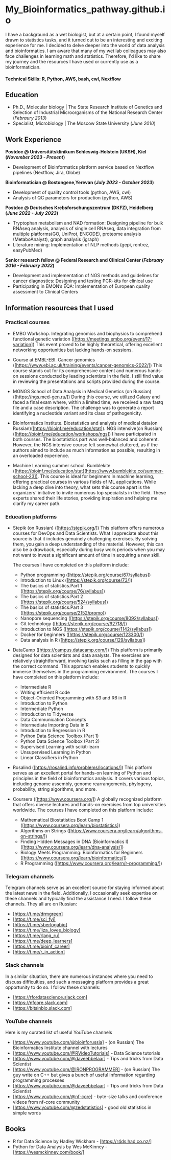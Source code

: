 # My_Bioinformatics_pathway.github.io
I have a background as a wet biologist, but at a certain point, I found myself drawn to statistics tasks, and it turned out to be an interesting and exciting experience for me. I decided to delve deeper into the world of data analysis and bioinformatics. I am aware that many of my wet lab colleagues may also face challenges in learning math and statistics. Therefore, I'd like to share my journey and the resources I have used or currently use as a bioinformatician. 

#### Technical Skills: R, Python, AWS, bash, cwl, Nextflow

## Education
- Ph.D., Molecular biology | The State Research Institute of Genetics and Selection of Industrial Microorganisms of the National Research Center (_Febraury 2013_)								       		
- Specialist, Microbiology	| The Moscow State University (_June 2010_)	 			        		


## Work Experience
**Postdoc @ Universitätsklinikum Schleswig-Holstein (UKSH), Kiel (_November 2023 - Present_)**
-  Development of Bioinformatics platform service based on Nextflow pipelines (Nextflow, Jira, Globe)

 **Bioinformatician @ Bostongene,Yerevan (_July 2023 - October 2023_)** 
 -  Development of quality control tools (python, AWS, cwl)
 -  Analysis of QC parameters for production (python, AWS)

**Postdoc @ Deutsches Krebsforschungszentrum (DKFZ), Heidelberg (_June 2022 - July 2023_)**
-  Tryptophan metabolism and NAD formation: Designing pipeline for bulk RNAseq analysis, analysis of single cell
 RNAseq, data integration from multiple platforms(GO, UniProt, ENCODE), proteome analysis (MetaboAnalyst), graph
 analysis (igraph)
- Literature mining: Implementation of NLP methods (gepi, rentrez, easyPubMed)

**Senior research fellow @ Federal Research and Clinical Center (_February 2016 - February 2022_)**
- Development and implementation of NGS methods and guidelines for cancer diagnostics: Designing and testing
 PCR-kits for clinical use
- Participating in EMQN’s EQA: Implementation of European quality assessment to Clinical Centers

## Information resources that I used 

### Practical courses
- EMBO Workshop. Integrating genomics and biophysics to comprehend functional genetic variation ([https://meetings.embo.org/event/17-variation])
  This event proved to be highly theoretical, offering excellent networking opportunities but lacking hands-on sessions.
  
- Course at EMBL-EBI. Cancer genomics ([https://www.ebi.ac.uk/training/events/cancer-genomics-2022/])
  This course stands out for its comprehensive content and numerous hands-on sessions conducted by leading scientists in the field. I still find value in reviewing the presentations and scripts 
  provided during the course.
  
- MGNGS School of Data Analysis in Medical Genetics (on Russian) ([https://ngs.med-gen.ru/])
  During this course, we utilized Galaxy and faced a final exam where, within a limited time, we received a raw fastq file and a case description. The challenge was to generate a report 
  identifying a nucleotide variant and its class of pathogenicity.
  
- Bioinformatics Institute. Biostatistics and analysis of medical data(on Russian)([https://bioinf.me/education/stat]). NGS intensive(on Russian) ([https://bioinf.me/education/workshops/ngs])
  I have participated in both courses. The biostatistics part was well-balanced and coherent. However, the NGS intensive course felt somewhat cluttered, as if the authors aimed to include as 
  much information as possible, resulting in an overloaded experience.
  
- Machine Learning summer school. Bumblekite ([https://bioinf.me/education/stat](https://www.bumblekite.co/summer-school-23]). 
  This course is ideal for beginners in machine learning, offering practical courses in various fields of ML applications. While lacking a deep dive into theory, what sets this course apart is 
  the organizers' initiative to invite numerous top specialists in the field. These experts shared their life stories, providing inspiration and helping me clarify my career path.
  
### Education platforms
- Stepik (on Russian) ([https://stepik.org/])
  This platform offers numerous courses for DevOps and Data Scientists. What I appreciate about this source is that it includes genuinely challenging exercises. By solving them, you gain a deep 
  understanding of the material. However, this can also be a drawback, especially during busy work periods when you may not want to invest a significant amount of time in acquiring a new skill.

  The courses I have completed on this platform include:
  - Python programming ([https://stepik.org/course/67/syllabus])
  - Introduction to Linux ([https://stepik.org/course/73/])
  - The basics of statistics.Part 1 ([https://stepik.org/course/76/syllabus])
  - The basics of statistics.Part 2 ([https://stepik.org/course/524/syllabus])
  - The basics of statistics.Part 3 ([https://stepik.org/course/2152/promo])
  - Nanopore sequencing ([https://stepik.org/course/8092/syllabus])
  - Git technology ([https://stepik.org/course/92718/])
  - Introduction to NGS ([https://stepik.org/course/1142/syllabus])
  - Docker for beginners ([https://stepik.org/course/123300/])
  - Data analysis in R ([https://stepik.org/course/129/syllabus])

- DataCamp ([https://campus.datacamp.com/])
  This platform is primarily designed for data scientists and data analysts. The exercises are relatively straightforward, involving tasks such as filling in the gap with the correct command. 
  This approach enables students to quickly immerse themselves in the programming environment.
  The courses I have completed on this platform include:
   - Intermediate R
   - Writing efficient R code
   - Object-Oriented Programming with S3 and R6 in R
   - Introduction to Python
   - Intermediate Python
   - Introduction to Tidyverse
   - Data Communication Concepts
   - Intermediate Importing Data in R
   - Introduction to Regression in R
   - Python Data Science Toolbox (Part 1)
   - Python Data Science Toolbox (Part 2)
   - Supervised Learning with scikit-learn
   - Unsupervised Learning in Python
   - Linear Classifiers in Python
 
- Rosalind ([https://rosalind.info/problems/locations/])
  This platform serves as an excellent portal for hands-on learning of Python and principles in the field of bioinformatics analysis. It covers various topics, including genome assembly, genome 
  rearrangements, phylogeny, probability, string algorithms, and more.

- Coursera ([https://www.coursera.org/])
  A globally recognized platform that offers diverse lectures and hands-on exercises from top universities worldwide.
  The courses I have completed on this platform include:
  - Mathematical Biostatistics Boot Camp 1 ([https://www.coursera.org/learn/biostatistics])
  - Algorithms on Strings ([https://www.coursera.org/learn/algorithms-on-strings/])
  - Finding Hidden Messages in DNA (Bioinformatics I) ([https://www.coursera.org/learn/dna-analysis/])
  - Biology Meets Programming: Bioinformatics for Beginners ([https://www.coursera.org/learn/bioinformatics/])
  - R Programming ([https://www.coursera.org/learn/r-programming/])
  
### Telegram channels
Telegram channels serve as an excellent source for staying informed about the latest news in the field. Additionally, I occasionally seek expertise on these channels and typically find the assistance I need.
I follow these channels. They all are on Russian:
- [https://t.me/drmgreen]
- [https://t.me/sci_fyi]
- [https://t.me/sberlogabio]
- [https://t.me/liza_loves_biology]
- [https://t.me/rlang_ru]
- [https://t.me/deep_learners]
- [https://t.me/bioinf_career]
- [https://t.me/r_in_action]

### Slack channels
In a similar situation, there are numerous instances where you need to discuss difficulties, and such a messaging platform provides a great opportunity to do so.
I follow these channels:
- [https://rfordatascience.slack.com]
- [https://nfcore.slack.com]
- [https://bitsinbio.slack.com]

### YouTube channels
Here is my curated list of useful YouTube channels
- [https://www.youtube.com/@bioinforussia] -  (on Russian) The Bioinformatics Institute channel with lectures 
- [https://www.youtube.com/@RVideoTutorials] - Data Science tutorials
- [https://www.youtube.com/@daveebbelaar] - Tips and tricks from Data Scientist
- [https://www.youtube.com/@IRONPROGRAMMER] - (on Russian) The guy write on C++ but gives a bunch of useful information regarding programming processes
- [https://www.youtube.com/@daveebbelaar] - Tips and tricks from Data Scientist
- [https://www.youtube.com/@nf-core] - byte-size talks and conference videos from nf-core community
- [https://www.youtube.com/@zedstatistics] - good old statistics in simple words

## Books
- R for Data Science by Hadley Wickham - [https://r4ds.had.co.nz/]
- Python for Data Analysis by Wes McKinney - [https://wesmckinney.com/book/]

